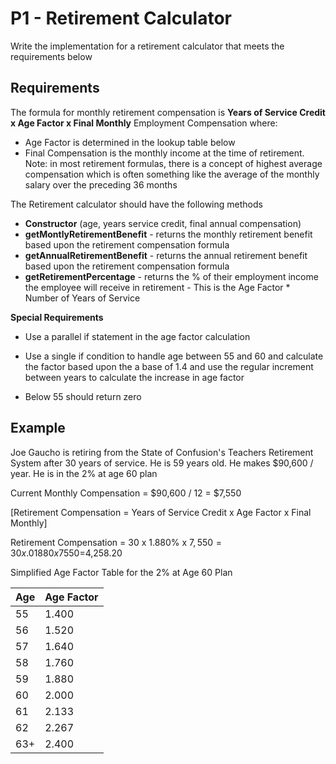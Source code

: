 # P1 - Retirement Calculator

Write the implementation for a retirement calculator that meets the requirements below

## Requirements

The formula for monthly retirement compensation is **Years of Service Credit x Age Factor x Final Monthly** Employment Compensation where:

- Age Factor is determined in the lookup table below
- Final Compensation is the monthly income at the time of retirement.  Note: in most retirement formulas, there is a concept of highest average compensation which is often something like the average of the monthly salary over the preceding 36 months

The Retirement calculator should have the following methods

- **Constructor** (age, years service credit, final annual compensation)
- **getMontlyRetirementBenefit** - returns the monthly retirement benefit based upon the retirement compensation formula
- **getAnnualRetirementBenefit** - returns the annual retirement benefit based upon the retirement compensation formula
- **getRetirementPercentage** - returns the % of their employment income the employee will receive in retirement - This is the Age Factor * Number of Years of Service

**Special Requirements**

- Use a parallel if statement in the age factor calculation

- Use a single if condition to handle age between 55 and 60 and calculate the factor based upon the a base of 1.4 and use the regular increment between years to calculate the increase in age factor

- Below 55 should return zero

  

## Example

Joe Gaucho is retiring from the State of Confusion's Teachers Retirement System after 30 years of service. He is 59 years old.  He makes $90,600 / year. He is in the 2% at age 60 plan

Current Monthly Compensation = $90,600 / 12 = $7,550

[Retirement Compensation = Years of Service Credit x Age Factor x Final Monthly]

Retirement Compensation = 30 x 1.880% x $7,550 = 30 x .01880  x 7550 =$4,258.20

Simplified Age Factor Table for the 2% at Age 60 Plan

| Age  | Age Factor |
| ---- | ---------- |
| 55   | 1.400      |
| 56   | 1.520      |
| 57   | 1.640      |
| 58   | 1.760      |
| 59   | 1.880      |
| 60   | 2.000      |
| 61   | 2.133      |
| 62   | 2.267      |
| 63+  | 2.400      |

